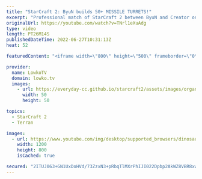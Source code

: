 ```yaml
---
title: "StarCraft 2: ByuN builds 50+ MISSILE TURRETS!"
excerpt: "Professional match of StarCraft 2 between ByuN and Creator on Pride of Altaris. When ByuN realises that his opponent decides to go for Protoss Carriers, he makes as many Missile Turrets as he can reasonably build in the center of the map.  Support my work on Patreon: https://www.patreon.com/lowkotv Become"
originalUrl: https://youtube.com/watch?v=TNrl1eXuAdg
type: video
length: PT26M14S
publishedDateTime: 2022-06-27T10:31:13Z
heat: 52

featuredContent: "<iframe width=\"800\" height=\"500\" frameborder=\"0\" src=\"https://www.youtube.com/embed/TNrl1eXuAdg\" allow=\"accelerometer; autoplay; encrypted-media; gyroscope; picture-in-picture\" allowfullscreen></iframe>"

provider:
  name: LowkoTV
  domain: lowko.tv
  images:
    - url: https://everyday-cc.github.io/starcraft2/assets/images/organizations/lowko.tv-50x50.jpg
      width: 50
      height: 50

topics:
  - StarCraft 2
  - Terran

images:
  - url: https://www.youtube.com/img/desktop/supported_browsers/dinosaur.png
    width: 1200
    height: 800
    isCached: true

secured: "2ITUJ063+GN1UxDoHVd/73ZzxN3+pRbqTlMXrPhIJI022Dpbp2AkWZ8VBR8xwCYP72IOMAbe/OpfUC5uerMiCsQXLFEOA11VA+ERgODioCwDq4jGhou8MSr2I+saJA/3GRLI5I5rlgVsEE4/Aw/3cD3hBisvv5jx59ud1eHUkaosopVTcR5JakDXvWeIf2uHBDZpceCjhSKZaZKITGlTp+q2YKp4P1dxT+1WUqW4y3xHCAiXRk1ZtsAaQAYhVQYg1vk8caX2o5VXUGQQxkkDgb3M5JOID6O+06x/uMAP4S1Dx2dJEZTaZOyNQvBsATQv1f7tgDANJsmcJl9yqXwe1q0SOaKfs4rK6E8ijEENRIQaS2SjHB6tH1jk/BTWbe4POmUiOIljZQ69aaCN/AiZ/n59mY+WLaBpXW6fhzAXhTV2CQ3eEPdpDMRxtSsEP4sq;b9fJp/69mITRspdLXkkGaQ=="
---
```


